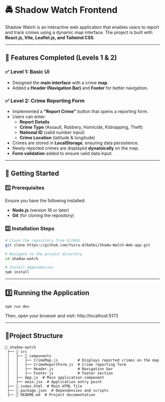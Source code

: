 
# 🚔 Shadow Watch Frontend

Shadow Watch is an interactive web application that enables users to report and track crimes using a dynamic map interface. The project is built with **React.js, Vite, Leaflet.js, and Tailwind CSS**.

---

## 📌 Features Completed (Levels 1 & 2)

### ✅ Level 1: Basic UI  
- Designed the **main interface** with a crime **map**.  
- Added a **Header (Navigation Bar)** and **Footer** for better navigation.  

### ✅ Level 2: Crime Reporting Form  
- Implemented a **"Report Crime"** button that opens a reporting form.  
- Users can enter:  
  - **Report Details**  
  - **Crime Type** (Assault, Robbery, Homicide, Kidnapping, Theft)  
  - **National ID** (valid number input)  
  - **Crime Location** (latitude & longitude)  
- Crimes are stored in **LocalStorage**, ensuring data persistence.  
- Newly reported crimes are displayed **dynamically** on the map.  
- **Form validation** added to ensure valid data input.  

---

## 🚀 Getting Started

### **1️⃣ Prerequisites**  
Ensure you have the following installed:  
- **Node.js** (version 16 or later)  
- **Git** (for cloning the repository)  

### **2️⃣ Installation Steps**  

```sh
# Clone the repository from GitHub
git clone https://github.com/Yusra-AlRahbi/Shadw-Watch-Web-app.git

# Navigate to the project directory
cd shadow-watch

# Install dependencies
npm install
 ```

---
## 3️⃣ Running the Application
``` npm run dev ```

Then, open your browser and visit:
http://localhost:5173 

---

## 📂Project Structure
``` 
📂 shadow-watch
 ├── 📂 src
 │   ├── 📂 components
 │   │   ├── CrimeMap.js         # Displays reported crimes on the map
 │   │   ├── CrimeReportForm.js  # Crime reporting form
 │   │   ├── Header.js           # Navigation bar
 │   │   ├── Footer.js           # Footer section
 │   ├── App.js  # Main application component
 │   ├── main.jsx  # Application entry point
 ├── 📜 index.html  # Main HTML file
 ├── 📜 package.json  # Dependencies and scripts
 ├── 📜 README.md  # Project documentation
``` 

